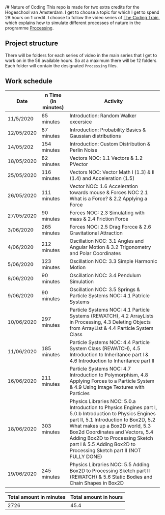 /# Nature of Coding
This repo is made for two extra credits for the Hogeschool van Amsterdam. I get to choose a topic for which I get to spend 28 hours on 1 credit. I choose to follow the video series of [The Coding Train](https://www.youtube.com/user/shiffman/playlists?view=50&sort=dd&shelf_id=6), which explains how to simulate different processes of nature in the programme [Processing](https://processing.org/).

## Project structure
There will be folders for each series of video in the main series that I get to work on in the 56 available hours. So at a maximum there will be 12 folders. Each folder will contain the designated `Processing` files. 

## Work schedule

| Date  | n Time (in minutes)  | Activity  |
|---|---|---|
| 11/5/2020 | 65 minutes | Introduction: Random Walker excersice  |
| 12/05/2020 | 87 minutes | Introduction: Probability Basics & Gaussian distributions  |
| 14/05/202  | 154 minutes  | Introduction: Custom Distribution & Perlin Noise  |
| 18/05/2020  | 82 minutes  | Vectors NOC: 1.1 Vectors & 1.2 PVector  |
| 25/05/2020 | 116 minutes  | Vectors NOC: Vector Math I (1.3) & II (1.4) and Acceleration (1.5)  |
| 26/05/2020  | 111 minutes  | Vector NOC: 1.6 Acceleration towards mouse & Forces NOC 2.1 What is a Force? & 2.2 Applying a Force  |
| 27/05/2020 | 90 minutes  | Forces NOC: 2.3 Simulating with mass & 2.4 Friction Force |
| 3/06/2020 | 265 minutes  | Forces NOC: 2.5 Drag Forcce & 2.6 Gravitational Attraction |
| 4/06/2020 | 212 minutes  | Oscillation NOC: 3.1 Angles and Angular Motion & 3.2 Trigonometry and Polar Coordinates  |
| 5/06/2020  | 123 minutes | Oscillation NOC: 3.3 Simple Harmonic Motion  |
| 8/06/2020  | 90 minutes  | Oscillation NOC: 3.4 Pendulum Simulation  |
| 9/06/2020  | 90 minutes  | Oscillation NOC: 3.5 Springs & Particle Systems NOC: 4.1 Patricle Systems  |
| 10/06/2020  |  297 minutes | Particle Systems NOC: 4.1 Particle Systems (REWATCH), 4.2 ArrayLists in Processing, 4.3 Deleting Objects from ArrayList & 4.4 Particle System Class |
| 11/06/2020  | 185 minutes | Particle Systems NOC: 4.4 Particle System Class (REWATCH), 4.5 Introduction to Inheritance part I & 4.6 Introduction to Inheritance part II   |
| 16/06/2020  | 211 minutes  | Particle Systems NOC: 4.7 Introduction to Polymorphism, 4.8 Applying Forces to a Particle System & 4.9 Using Image Textures with Particles  |
| 18/06/2020  | 303 minutes  | Physics Libraries NOC: 5.0.a Introduction to Physics Engines part I, 5.0.b Introduction to Physics Engines part II, 5.1 Introduction to Box2D, 5.2 What makes up a Box2D world, 5.3 Box2d Coordinates and Vectors, 5.4 Adding Box2D to Processing Sketch part I & 5.5 Adding Box2D to Processing Sketch part II (NOT FULLY DONE) |
| 19/06/2020  | 245 minutes  | Physics Libraries NOC: 5.5 Adding Box2D to Processing Sketch part II (REWATCH) & 5.6 Static Bodies and Chain Shapes in Box2D|


| Total amount in minutes | Total amount in hours  |
|---|---|
| 2726 | 45.4 |

